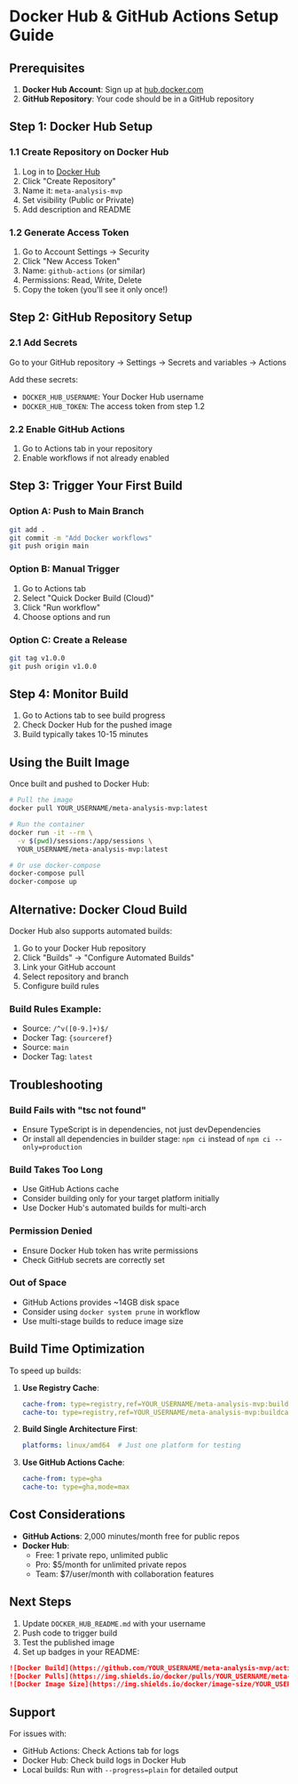 # Docker Hub & GitHub Actions Setup Guide

## Prerequisites

1. **Docker Hub Account**: Sign up at [hub.docker.com](https://hub.docker.com)
2. **GitHub Repository**: Your code should be in a GitHub repository

## Step 1: Docker Hub Setup

### 1.1 Create Repository on Docker Hub

1. Log in to [Docker Hub](https://hub.docker.com)
2. Click "Create Repository"
3. Name it: `meta-analysis-mvp`
4. Set visibility (Public or Private)
5. Add description and README

### 1.2 Generate Access Token

1. Go to Account Settings → Security
2. Click "New Access Token"
3. Name: `github-actions` (or similar)
4. Permissions: Read, Write, Delete
5. Copy the token (you'll see it only once!)

## Step 2: GitHub Repository Setup

### 2.1 Add Secrets

Go to your GitHub repository → Settings → Secrets and variables → Actions

Add these secrets:
- `DOCKER_HUB_USERNAME`: Your Docker Hub username
- `DOCKER_HUB_TOKEN`: The access token from step 1.2

### 2.2 Enable GitHub Actions

1. Go to Actions tab in your repository
2. Enable workflows if not already enabled

## Step 3: Trigger Your First Build

### Option A: Push to Main Branch
```bash
git add .
git commit -m "Add Docker workflows"
git push origin main
```

### Option B: Manual Trigger
1. Go to Actions tab
2. Select "Quick Docker Build (Cloud)"
3. Click "Run workflow"
4. Choose options and run

### Option C: Create a Release
```bash
git tag v1.0.0
git push origin v1.0.0
```

## Step 4: Monitor Build

1. Go to Actions tab to see build progress
2. Check Docker Hub for the pushed image
3. Build typically takes 10-15 minutes

## Using the Built Image

Once built and pushed to Docker Hub:

```bash
# Pull the image
docker pull YOUR_USERNAME/meta-analysis-mvp:latest

# Run the container
docker run -it --rm \
  -v $(pwd)/sessions:/app/sessions \
  YOUR_USERNAME/meta-analysis-mvp:latest

# Or use docker-compose
docker-compose pull
docker-compose up
```

## Alternative: Docker Cloud Build

Docker Hub also supports automated builds:

1. Go to your Docker Hub repository
2. Click "Builds" → "Configure Automated Builds"
3. Link your GitHub account
4. Select repository and branch
5. Configure build rules

### Build Rules Example:
- Source: `/^v([0-9.]+)$/`
- Docker Tag: `{sourceref}`
- Source: `main`
- Docker Tag: `latest`

## Troubleshooting

### Build Fails with "tsc not found"
- Ensure TypeScript is in dependencies, not just devDependencies
- Or install all dependencies in builder stage: `npm ci` instead of `npm ci --only=production`

### Build Takes Too Long
- Use GitHub Actions cache
- Consider building only for your target platform initially
- Use Docker Hub's automated builds for multi-arch

### Permission Denied
- Ensure Docker Hub token has write permissions
- Check GitHub secrets are correctly set

### Out of Space
- GitHub Actions provides ~14GB disk space
- Consider using `docker system prune` in workflow
- Use multi-stage builds to reduce image size

## Build Time Optimization

To speed up builds:

1. **Use Registry Cache**:
   ```yaml
   cache-from: type=registry,ref=YOUR_USERNAME/meta-analysis-mvp:buildcache
   cache-to: type=registry,ref=YOUR_USERNAME/meta-analysis-mvp:buildcache,mode=max
   ```

2. **Build Single Architecture First**:
   ```yaml
   platforms: linux/amd64  # Just one platform for testing
   ```

3. **Use GitHub Actions Cache**:
   ```yaml
   cache-from: type=gha
   cache-to: type=gha,mode=max
   ```

## Cost Considerations

- **GitHub Actions**: 2,000 minutes/month free for public repos
- **Docker Hub**: 
  - Free: 1 private repo, unlimited public
  - Pro: $5/month for unlimited private repos
  - Team: $7/user/month with collaboration features

## Next Steps

1. Update `DOCKER_HUB_README.md` with your username
2. Push code to trigger build
3. Test the published image
4. Set up badges in your README:

```markdown
![Docker Build](https://github.com/YOUR_USERNAME/meta-analysis-mvp/actions/workflows/docker-build.yml/badge.svg)
![Docker Pulls](https://img.shields.io/docker/pulls/YOUR_USERNAME/meta-analysis-mvp)
![Docker Image Size](https://img.shields.io/docker/image-size/YOUR_USERNAME/meta-analysis-mvp)
```

## Support

For issues with:
- GitHub Actions: Check Actions tab for logs
- Docker Hub: Check build logs in Docker Hub
- Local builds: Run with `--progress=plain` for detailed output
